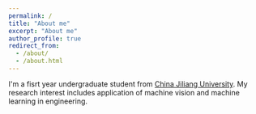 ```yaml
---
permalink: /
title: "About me"
excerpt: "About me"
author_profile: true
redirect_from: 
  - /about/
  - /about.html
---
```


I'm a fisrt year undergraduate student from [China Jiliang University](https://cjlu.edu.cn). My research interest includes application of machine vision and machine learning in engineering.
